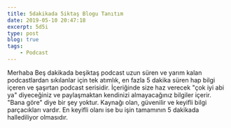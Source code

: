 ```yaml
---
title: 5dakikada 5iktaş Blogu Tanıtım
date: 2019-05-10 20:47:18
excerpt: 5d5i
type: post
blog: true
tags:
    - Podcast
---
```


Merhaba Beş dakikada beşiktaş podcast uzun süren ve yarım kalan podcastlardan sıkılanlar için tek atımlık, en fazla 5 dakika süren hap bilgi içeren ve şaşırtan podcast serisidir. İçeriğinde size haz verecek "çok iyi abi ya" diyeceğiniz ve paylaşmaktan kendinizi almayacağınız bilgiler içerir.  "Bana göre" diye bir şey yoktur. Kaynağı olan, güvenilir ve keyifli bilgi parçacıkları vardır. En keyifli olanı ise bu işin tamamının 5 dakikada hallediliyor olmasıdır.  